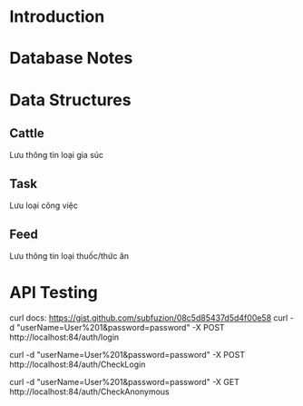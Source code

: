 ﻿
# Introduction

# Database Notes

# Data Structures

## Cattle
Lưu thông tin loại gia súc

## Task
Lưu loại công việc

## Feed
Lưu thông tin loại thuốc/thức ăn

# API Testing

curl docs: https://gist.github.com/subfuzion/08c5d85437d5d4f00e58
curl -d "userName=User%201&password=password" -X POST http://localhost:84/auth/login


curl -d "userName=User%201&password=password" -X POST http://localhost:84/auth/CheckLogin

curl -d "userName=User%201&password=password" -X GET http://localhost:84/auth/CheckAnonymous

